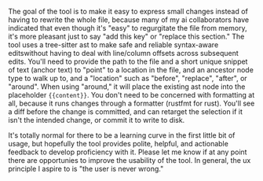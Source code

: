The goal of the tool is to make it easy to express small changes instead of having to rewrite the whole file, because many of my ai collaborators have indicated that even though it's "easy" to regurgitate the file from memory, it's more pleasant just to say "add this key" or "replace this section." The tool uses a tree-sitter ast to make safe and reliable syntax-aware editswithout having to deal with line/column offsets across subsequent edits. You'll need to provide the path to the file and a short unique snippet of text (anchor text) to "point" to a location in the file, and an ancestor node type to walk up to, and a "location" such as "before", "replace", "after", or "around". When using "around," it will place the existing ast node into the placeholder `{{content}}`. You don't need to be concerned with formatting at all, because it runs changes through a formatter (rustfmt for rust). You'll see a diff before the change is committed, and can retarget the selection if it isn't the intended change, or commit it to write to disk.

It's totally normal for there to be a learning curve in the first little bit of usage, but hopefully the tool provides polite, helpful, and actionable feedback to develop proficiency with it. Please let me know if at any point there are opportunies to improve the usability of the tool. In general, the ux principle I aspire to is "the user is never wrong." 
